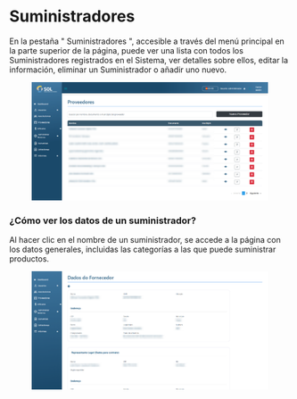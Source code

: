 # Suministradores

En la pestaña " Suministradores ", accesible a través del menú principal en la parte superior de la página, puede ver una lista con todos los Suministradores registrados en el Sistema, ver detalles sobre ellos, editar la información, eliminar un Suministrador o añadir uno nuevo.

<figure><img src="../../../.gitbook/assets/forn.png" alt=""><figcaption></figcaption></figure>

### ¿Cómo ver los datos de un suministrador?

Al hacer clic en el nombre de un suministrador, se accede a la página con los datos generales, incluidas las categorías a las que puede suministrar productos.

<figure><img src="../../../.gitbook/assets/forn-dado.png" alt=""><figcaption></figcaption></figure>
